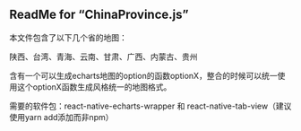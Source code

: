 ## ReadMe for “ChinaProvince.js” 

本文件包含了以下几个省的地图：

陕西、台湾、青海、云南、甘肃、广西、内蒙古、贵州

含有一个可以生成echarts地图的option的函数optionX，整合的时候可以统一使用这个optionX函数生成风格统一的地图格式。

需要的软件包：react-native-echarts-wrapper 和 react-native-tab-view（建议使用yarn add添加而非npm）